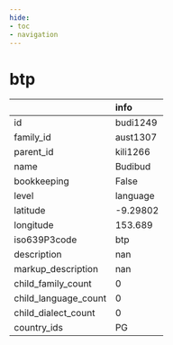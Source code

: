 ```yaml
---
hide:
- toc
- navigation
---
```

# btp
|                      | info     |
|:---------------------|:---------|
| id                   | budi1249 |
| family_id            | aust1307 |
| parent_id            | kili1266 |
| name                 | Budibud  |
| bookkeeping          | False    |
| level                | language |
| latitude             | -9.29802 |
| longitude            | 153.689  |
| iso639P3code         | btp      |
| description          | nan      |
| markup_description   | nan      |
| child_family_count   | 0        |
| child_language_count | 0        |
| child_dialect_count  | 0        |
| country_ids          | PG       |